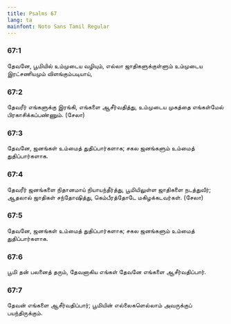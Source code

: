 ```yaml
---
title: Psalms 67
lang: ta
mainfont: Noto Sans Tamil Regular
---
```


###  67:1

தேவனே, பூமியில் உம்முடைய வழியும், எல்லா ஜாதிகளுக்குள்ளும் உம்முடைய இரட்சணியமும் விளங்கும்படியாய்,

###  67:2

தேவரீர் எங்களுக்கு இரங்கி, எங்களை ஆசீர்வதித்து, உம்முடைய முகத்தை எங்கள்மேல் பிரகாசிக்கப்பண்ணும். (சேலா)

###  67:3

தேவனே, ஜனங்கள் உம்மைத் துதிப்பார்களாக; சகல ஜனங்களும் உம்மைத் துதிப்பார்களாக.

###  67:4

தேவரீர் ஜனங்களை நிதானமாய் நியாயந்தீர்த்து, பூமியிலுள்ள ஜாதிகளை நடத்துவீர்; ஆதலால் ஜாதிகள் சந்தோஷித்து, கெம்பீரத்தோடே மகிழக்கடவர்கள். (சேலா)

###  67:5

தேவனே, ஜனங்கள் உம்மைத் துதிப்பார்களாக; சகல ஜனங்களும் உம்மைத் துதிப்பார்களாக.

###  67:6

பூமி தன் பலனைத் தரும், தேவனாகிய எங்கள் தேவனே எங்களை ஆசீர்வதிப்பார்.

###  67:7

தேவன் எங்களை ஆசீர்வதிப்பார்; பூமியின் எல்லைகளெல்லாம் அவருக்குப் பயந்திருக்கும்.

